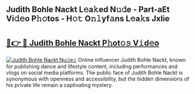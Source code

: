 ## Judith Bohle Nackt L𝚎a𝚔ed N𝚞𝚍e - Part-aEt Vi𝚍𝚎o P𝚑𝚘tos - H𝚘𝚝 O𝚗𝚕yf𝚊ns L𝚎a𝚔s JxIie

# <h2><a href="http://kf9vu1.oniu.top/?m=Judith+Bohle+Nackt">🔗👉 🔴 Judith Bohle Nackt P𝚑ot𝚘𝚜 V𝚒d𝚎o</a></h2>

[![Judith Bohle Nackt Nu𝚍e𝚜](https://i.imgur.com/0qMVB7G.gif)](http://kf9vu1.oniu.top/?m=Judith+Bohle+Nackt)
Online influencer Judith Bohle Nackt, known for publishing dance and lifestyle content, including performances and vlogs on social media platforms. The public face of Judith Bohle Nackt is synonymous with openness and accessibility, but the hidden dimensions of his private life remain a captivating mystery.  
